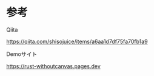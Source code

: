 # 参考

Qiita

https://qiita.com/shisojuice/items/a6aa1d7df75fa70fb1a9

Demoサイト

https://rust-withoutcanvas.pages.dev
